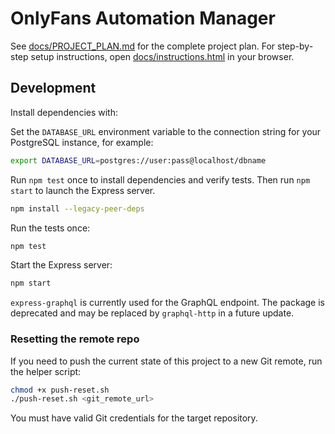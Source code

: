 # OnlyFans Automation Manager

See [docs/PROJECT_PLAN.md](docs/PROJECT_PLAN.md) for the complete project plan.
For step-by-step setup instructions, open [docs/instructions.html](docs/instructions.html) in your browser.

## Development

Install dependencies with:


Set the `DATABASE_URL` environment variable to the connection string for your
PostgreSQL instance, for example:

```bash
export DATABASE_URL=postgres://user:pass@localhost/dbname
```

Run `npm test` once to install dependencies and verify tests. Then run
`npm start` to launch the Express server.

```bash
npm install --legacy-peer-deps
```

Run the tests once:

```bash
npm test
```

Start the Express server:

```bash
npm start
```

`express-graphql` is currently used for the GraphQL endpoint. The package is deprecated and may be replaced by `graphql-http` in a future update.



### Resetting the remote repo

If you need to push the current state of this project to a new Git remote, run
the helper script:

```bash
chmod +x push-reset.sh
./push-reset.sh <git_remote_url>
```

You must have valid Git credentials for the target repository.
